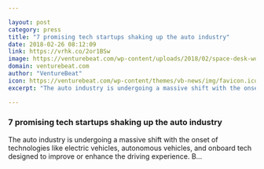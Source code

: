 ```yaml
---

layout: post
category: press
title: "7 promising tech startups shaking up the auto industry"
date: 2018-02-26 08:12:09
link: https://vrhk.co/2or1BSw
image: https://venturebeat.com/wp-content/uploads/2018/02/space-desk-workspace-coworking-e1519621038311.jpg?fit=1200%2C795&strip=all
domain: venturebeat.com
author: "VentureBeat"
icon: https://venturebeat.com/wp-content/themes/vb-news/img/favicon.ico
excerpt: "The auto industry is undergoing a massive shift with the onset of technologies like electric vehicles, autonomous vehicles, and onboard tech designed to improve or enhance the driving experience. B…"

---
```


### 7 promising tech startups shaking up the auto industry

The auto industry is undergoing a massive shift with the onset of technologies like electric vehicles, autonomous vehicles, and onboard tech designed to improve or enhance the driving experience. B…